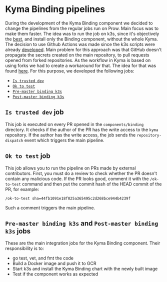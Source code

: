 # Kyma Binding pipelines

During the development of the Kyma Binding component we decided to change the pipelines from the regular jobs run on Prow. Main focus was to make them faster. The idea was to run the job on k3s, since it's objectively the [best](https://github.com/kyma-incubator/local-kyma#i-see-k3s-k3d-kind-and-minikube---what-should-i-use), and install only the Binding component, without the whole Kyma. The decision to use Github Actions was made since the k3s scripts were already [developed](https://www.facebook.com/groups/1345683025593684/permalink/1636584193170231/). Main problem for this approach was that GitHub doesn't propagate the secrets created on the main repository, to pull requests opened from forked repositories. As the workflow in Kyma is based on using forks we had to create a workaround for that. The idea for that was found [here](https://github.com/imjohnbo/ok-to-test). For this purpose, we developed the following jobs:
- [`Is trusted dev`](https://github.com/kyma-project/kyma/blob/master/.github/workflows/trusted-dev.yaml)
- [`Ok to test`](https://github.com/kyma-project/kyma/blob/master/.github/workflows/ok-to-test.yaml)
- [`Pre-master binding k3s`](https://github.com/kyma-project/kyma/blob/master/.github/workflows/pre-master-binding-k3s.yml)
- [`Post-master binding k3s`](https://github.com/kyma-project/kyma/blob/master/.github/workflows/post-master-binding-k3s.yml)

## `Is trusted dev` job

This job is executed on every PR opened in the `components/binding` directory. It checks if the author of the PR has the write access to the `kyma` repository. If the author has the write access, the job sends the `repository-dispatch` event which triggers the main pipeline.

## `Ok to test` job

This job allows you to run the pipeline on PRs made by external contributors. First, you must do a review to check whether the PR doesn't contain any malicious code. If the PR looks good, comment it with the `/ok-to-test` command and then put the commit hash of the HEAD commit of the PR, for example:

```
/ok-to-test sha=44fb1091e18f025a365495c2d268bce944b4239f
```

Such a comment triggers the main pipeline.

## `Pre-master binding k3s` and `Post-master binding k3s` jobs

These are the main integration jobs for the Kyma Binding component. Their responsibility is to:

- go test, vet, and fmt the code
- Build a Docker image and push it to GCR
- Start k3s and install the Kyma Binding chart with the newly built image
- Test if the component works as expected


